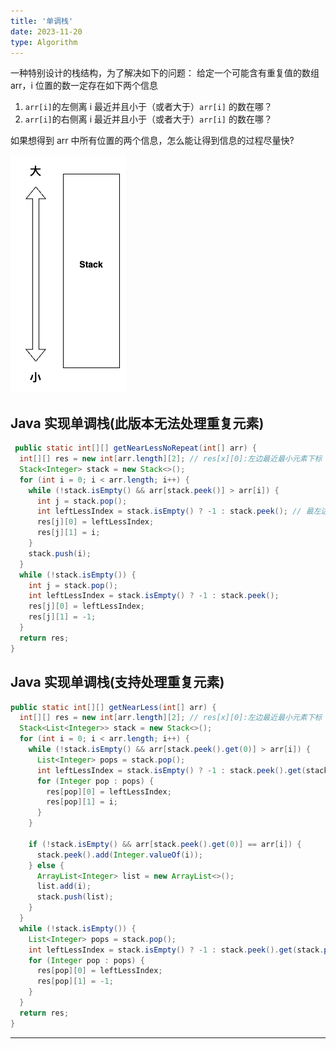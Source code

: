```yaml
---
title: '单调栈'
date: 2023-11-20
type: Algorithm
---
```


一种特别设计的栈结构，为了解决如下的问题：
给定一个可能含有重复值的数组 arr，i 位置的数一定存在如下两个信息

1. `arr[i]`的左侧离 i 最近并且小于（或者大于）`arr[i]` 的数在哪？
2. `arr[i]`的右侧离 i 最近并且小于（或者大于）`arr[i]` 的数在哪？

如果想得到 arr 中所有位置的两个信息，怎么能让得到信息的过程尽量快?

![单调栈](/public/images/ds/monotonous-stack/monotonous-stack.png)

## Java 实现单调栈(此版本无法处理重复元素)

```java
 public static int[][] getNearLessNoRepeat(int[] arr) {
  int[][] res = new int[arr.length][2]; // res[x][0]:左边最近最小元素下标 rex[x][1]:右边最近最小元素下标
  Stack<Integer> stack = new Stack<>();
  for (int i = 0; i < arr.length; i++) {
    while (!stack.isEmpty() && arr[stack.peek()] > arr[i]) {
      int j = stack.pop();
      int leftLessIndex = stack.isEmpty() ? -1 : stack.peek(); // 最左边元素 如果栈不为空则为栈顶元素
      res[j][0] = leftLessIndex;
      res[j][1] = i;
    }
    stack.push(i);
  }
  while (!stack.isEmpty()) {
    int j = stack.pop();
    int leftLessIndex = stack.isEmpty() ? -1 : stack.peek();
    res[j][0] = leftLessIndex;
    res[j][1] = -1;
  }
  return res;
}
```

## Java 实现单调栈(支持处理重复元素)

```java
public static int[][] getNearLess(int[] arr) {
  int[][] res = new int[arr.length][2]; // res[x][0]:左边最近最小元素下标 rex[x][1]:右边最近最小元素下标
  Stack<List<Integer>> stack = new Stack<>();
  for (int i = 0; i < arr.length; i++) {
    while (!stack.isEmpty() && arr[stack.peek().get(0)] > arr[i]) {
      List<Integer> pops = stack.pop();
      int leftLessIndex = stack.isEmpty() ? -1 : stack.peek().get(stack.peek().size() - 1);
      for (Integer pop : pops) {
        res[pop][0] = leftLessIndex;
        res[pop][1] = i;
      }
    }

    if (!stack.isEmpty() && arr[stack.peek().get(0)] == arr[i]) {
      stack.peek().add(Integer.valueOf(i));
    } else {
      ArrayList<Integer> list = new ArrayList<>();
      list.add(i);
      stack.push(list);
    }
  }
  while (!stack.isEmpty()) {
    List<Integer> pops = stack.pop();
    int leftLessIndex = stack.isEmpty() ? -1 : stack.peek().get(stack.peek().size() - 1);
    for (Integer pop : pops) {
      res[pop][0] = leftLessIndex;
      res[pop][1] = -1;
    }
  }
  return res;
}
```

<hr/>
<ListPosts type="MonotonousStack"/>
